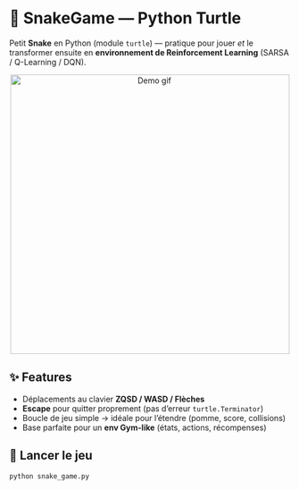 # 🐍 SnakeGame — Python Turtle

Petit **Snake** en Python (module `turtle`) — pratique pour jouer *et* le transformer ensuite en **environnement de Reinforcement Learning** (SARSA / Q-Learning / DQN).

<p align="center">
  <img src="assets/demo.gif" alt="Demo gif" width="500">
</p>

## ✨ Features
- Déplacements au clavier **ZQSD / WASD / Flèches**
- **Escape** pour quitter proprement (pas d’erreur `turtle.Terminator`)
- Boucle de jeu simple → idéale pour l’étendre (pomme, score, collisions)
- Base parfaite pour un **env Gym-like** (états, actions, récompenses)

## 🚀 Lancer le jeu
```bash
python snake_game.py
